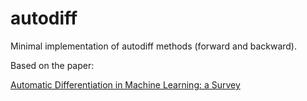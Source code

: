 # autodiff
Minimal implementation of autodiff methods (forward and backward).

Based on the paper: 

[Automatic Differentiation in Machine Learning: a Survey](https://www.jmlr.org/papers/volume18/17-468/17-468.pdf)
